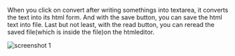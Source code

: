 When you click on convert after writing somethings into textarea, it converts the text into its html form. And with the save button, you can save the html text into file. Last but not least, with the read button, you can reread the saved file(which is inside the file)on the htmleditor.


![screenshot 1](https://i.imgur.com/DBdwDgS.png)
